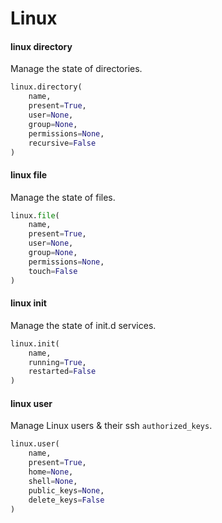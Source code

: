 # Linux

#### linux directory

Manage the state of directories.

```py
linux.directory(
    name,
    present=True,
    user=None,
    group=None,
    permissions=None,
    recursive=False
)
```

#### linux file

Manage the state of files.

```py
linux.file(
    name,
    present=True,
    user=None,
    group=None,
    permissions=None,
    touch=False
)
```

#### linux init

Manage the state of init.d services.

```py
linux.init(
    name,
    running=True,
    restarted=False
)
```

#### linux user

Manage Linux users & their ssh `authorized_keys`.

```py
linux.user(
    name,
    present=True,
    home=None,
    shell=None,
    public_keys=None,
    delete_keys=False
)
```
